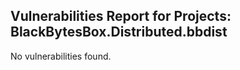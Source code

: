 ## Vulnerabilities Report for Projects: BlackBytesBox.Distributed.bbdist

No vulnerabilities found.
